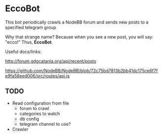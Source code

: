 # EccoBot
This bot periodically crawls a NodeBB forum and sends new posts to a specified telegram group

Why that strange name? Because when you see a new post, you will say: "ecco!" Thus, **EccoBot**. 

Useful docs/links:

http://forum.gdgcatania.org/api/recent/posts

https://github.com/NodeBB/NodeBB/blob/72c75bd7813b2bb41dc175ce6f7fe9fa58eed006/src/routes/api.js

## TODO

- Read configuration from file
  - forum to crawl
  - categories to watch
  - db config
  - telegram channel to use?
- Crawler
